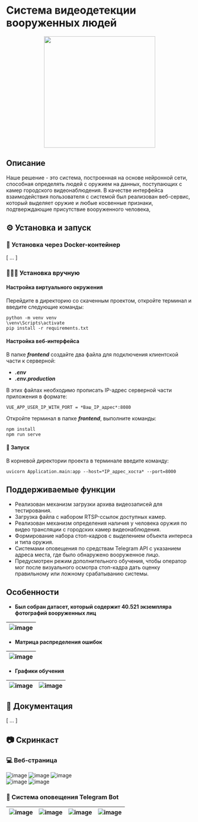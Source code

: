 # Система видеодетекции вооруженных людей

<p align="center">
  <img src="https://avatars.mds.yandex.net/get-altay/5579175/2a0000017d6eab64658e6cb31041835f463f/XXL" width="300">
</p>

## Описание

Наше решение - это система, построенная на основе нейронной сети, способная определять людей с оружием на данных, поступающих с камер городского видеонаблюдения. В качестве интерфейса взаимодействия пользователя с системой был реализован веб-сервис, который выделяет оружие и любые косвенные признаки, подтверждающие
присутствие вооруженного человека,

## ⚙️ Установка и запуск


### 🐳 Установка через Docker-контейнер

[ ... ]

### 👷🏿‍♂️ Установка вручную

#### Настройка виртуального окружения

Перейдите в директорию со скаченным проектом, откройте терминал и введите следующие команды:
```
python -m venv venv
\venv\Scripts\activate
pip install -r requirements.txt
```

#### Настройка веб-интерфейса

В папке _**frontend**_ создайте два файла для подключения клиентской части к серверной:
* _**.env**_
* _**.env.production**_

В этих файлах необходимо прописать IP-адрес серверной части приложения в формате:
```
VUE_APP_USER_IP_WITH_PORT = *Ваш_IP_адрес*:8080
```

Откройте терминал в папке _**frontend**_, выполните команды:
```
npm install
npm run serve
```

#### 🚀 Запуск

В корневой директории проекта в терминале введите команду:
```
uvicorn Application.main:app --host=*IP_адрес_хоста* --port=8000
```

## Поддерживаемые функции

* Реализован механизм загрузки архива видеозаписей для тестирования.
* Загрузка файла с набором RTSP-ссылок доступных камер.
* Реализован механизм определения наличия у человека оружия по видео трансляции с городских камер видеонаблюдения.
* Формирование набора стоп-кадров с выделением объекта интереса и типа оружия.
* Cистемами оповещения по средствам Telegram API с указанием адреса места, где было обнаружено вооруженное лицо.
* Предусмотрен режим дополнительного обучения, чтобы оператор мог после визуального осмотра стоп-кадра дать оценку правильному или ложному срабатыванию системы.

## Особенности

* **Был собран датасет, который содержит **40.521** экземпляра фотографий вооруженных лиц**

| ![image](https://github.com/gBit-Legion/LiderOfDigitalTransformationWeaponDetect/assets/91145499/a411de26-6219-41d7-8fb9-af9243f7c979) | 
| ----------- |

* **Матрица распределения ошибок**

| ![image](https://github.com/gBit-Legion/LiderOfDigitalTransformationWeaponDetect/assets/91145499/a3ab4589-0091-4b84-ab56-423cf30b1f8c) | 
| ----------- |

* **Графики обучения**

| ![image](https://github.com/gBit-Legion/LiderOfDigitalTransformationWeaponDetect/assets/91145499/475bd172-0bf6-4c88-98ba-9020f66c6483) | ![image](https://github.com/gBit-Legion/LiderOfDigitalTransformationWeaponDetect/assets/91145499/4c69c352-f883-42f3-9b4e-19f5e3f50acf) |
| ----------- | ----------- |

## 📄 Документация

[ ... ]

## 📷 Скринкаст

### 💻 Веб-страница

![image](https://github.com/gBit-Legion/LiderOfDigitalTransformationWeaponDetect/assets/91145499/974237c0-f811-4613-87c2-3f7248134381)
![image](https://github.com/gBit-Legion/LiderOfDigitalTransformationWeaponDetect/assets/91145499/ffc00bb9-9282-4e15-9a14-292378782454)
![image](https://github.com/gBit-Legion/LiderOfDigitalTransformationWeaponDetect/assets/91145499/ccc22320-1944-457c-97c6-94b782bcf048)  
![image](https://github.com/gBit-Legion/LiderOfDigitalTransformationWeaponDetect/assets/91145499/f4dbef9a-0733-493e-9bd9-3317ec506b3b) 
![image](https://github.com/gBit-Legion/LiderOfDigitalTransformationWeaponDetect/assets/91145499/83fead27-3afa-4a9e-a639-17b35b6906f1)

### 📣 Система оповещения Telegram Bot

| ![image](https://github.com/gBit-Legion/LiderOfDigitalTransformationWeaponDetect/assets/91145499/5f17286a-b5c4-4de7-b397-c90c1811f70f) | ![image](https://github.com/gBit-Legion/LiderOfDigitalTransformationWeaponDetect/assets/91145499/eeca1fae-98f7-47b9-962e-883f46dd3d00) | ![image](https://github.com/gBit-Legion/LiderOfDigitalTransformationWeaponDetect/assets/91145499/60ee9093-846d-44c3-8990-7c91d0704064) | ![image](https://github.com/gBit-Legion/LiderOfDigitalTransformationWeaponDetect/assets/91145499/e0fda414-bb71-4723-b3d8-e6a64e945451) |
| ----------- | ----------- | ----------- | ----------- |
